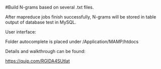 
#Build N-grams based on several .txt files.



After mapreduce jobs finish successfully, N-grams will be stored in table output of database test in MySQL.


User interface:

Folder autocomplete is placed under /Application/MAMP/htdocs


Details and walkthrough can be found:

https://quip.com/RGlDA4SUtlat


